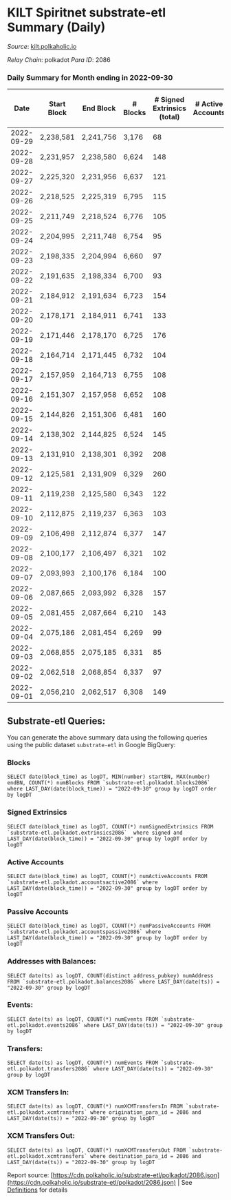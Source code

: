 # KILT Spiritnet substrate-etl Summary (Daily)

_Source_: [kilt.polkaholic.io](https://kilt.polkaholic.io)

*Relay Chain*: polkadot
*Para ID*: 2086



### Daily Summary for Month ending in 2022-09-30


| Date | Start Block | End Block | # Blocks | # Signed Extrinsics (total) | # Active Accounts | # Passive | # New | # Addresses with Balances | # Events | # Transfers | # XCM Transfers In | # XCM Transfers Out | Issues | 
| ---- | ----------- | --------- | -------- | --------------------------- | ----------------- | --------- | ----- | ------------------------- | -------- | ----------- | ------------------ | ------------------- | ------ |
| 2022-09-29 | 2,238,581 | 2,241,756 | 3,176 | 68 |  |  |  |  | 234,483 | 16  |   |   |  |
| 2022-09-28 | 2,231,957 | 2,238,580 | 6,624 | 148 |  |  |  |  | 499,262 | 51  |   |   |  |
| 2022-09-27 | 2,225,320 | 2,231,956 | 6,637 | 121 |  |  |  |  | 498,559 | 56  |   |   |  |
| 2022-09-26 | 2,218,525 | 2,225,319 | 6,795 | 115 |  |  |  |  | 516,496 | 48  |   |   |  |
| 2022-09-25 | 2,211,749 | 2,218,524 | 6,776 | 105 |  |  |  |  | 515,433 | 34  |   |   |  |
| 2022-09-24 | 2,204,995 | 2,211,748 | 6,754 | 95 |  |  |  |  | 513,014 | 26  |   |   |  |
| 2022-09-23 | 2,198,335 | 2,204,994 | 6,660 | 97 |  |  |  |  | 506,218 | 25  |   |   |  |
| 2022-09-22 | 2,191,635 | 2,198,334 | 6,700 | 93 |  |  |  |  | 509,827 | 42  |   |   |  |
| 2022-09-21 | 2,184,912 | 2,191,634 | 6,723 | 154 |  |  |  |  | 512,095 | 77  |   |   |  |
| 2022-09-20 | 2,178,171 | 2,184,911 | 6,741 | 133 |  |  |  |  | 513,331 | 56  |   |   |  |
| 2022-09-19 | 2,171,446 | 2,178,170 | 6,725 | 176 |  |  |  | 16,522 | 512,306 | 63  |   |   |  |
| 2022-09-18 | 2,164,714 | 2,171,445 | 6,732 | 104 |  |  |  | 16,514 | 511,926 | 28  |   |   |  |
| 2022-09-17 | 2,157,959 | 2,164,713 | 6,755 | 108 |  |  |  | 16,515 | 513,955 | 36  |   |   |  |
| 2022-09-16 | 2,151,307 | 2,157,958 | 6,652 | 108 |  |  |  | 16,513 | 506,194 | 36  |   |   |  |
| 2022-09-15 | 2,144,826 | 2,151,306 | 6,481 | 160 |  |  |  | 16,503 | 493,336 | 60  |   |   |  |
| 2022-09-14 | 2,138,302 | 2,144,825 | 6,524 | 145 |  |  |  | 16,489 | 496,415 | 59  |   |   |  |
| 2022-09-13 | 2,131,910 | 2,138,301 | 6,392 | 208 |  |  |  | 16,479 | 485,869 | 55  |   |   |  |
| 2022-09-12 | 2,125,581 | 2,131,909 | 6,329 | 260 |  |  |  | 16,471 | 482,402 | 59  |   |   |  |
| 2022-09-11 | 2,119,238 | 2,125,580 | 6,343 | 122 |  |  |  |  | 482,933 | 46  |   |   |  |
| 2022-09-10 | 2,112,875 | 2,119,237 | 6,363 | 103 |  |  |  |  | 484,055 | 42  |   |   |  |
| 2022-09-09 | 2,106,498 | 2,112,874 | 6,377 | 147 |  |  |  | 16,460 | 485,400 | 48  |   |   |  |
| 2022-09-08 | 2,100,177 | 2,106,497 | 6,321 | 102 |  |  |  | 16,452 | 481,016 | 40  |   |   |  |
| 2022-09-07 | 2,093,993 | 2,100,176 | 6,184 | 100 |  |  |  | 16,451 | 470,255 | 35  |   |   |  |
| 2022-09-06 | 2,087,665 | 2,093,992 | 6,328 | 157 |  |  |  | 16,444 | 481,184 | 58 ($32,431.33) |   |   |  |
| 2022-09-05 | 2,081,455 | 2,087,664 | 6,210 | 143 |  |  |  | 16,436 | 470,623 | 52 ($147,313.13) |   |   |  |
| 2022-09-04 | 2,075,186 | 2,081,454 | 6,269 | 99 |  |  |  | 16,427 | 475,436 | 36 ($13,498.88) |   |   |  |
| 2022-09-03 | 2,068,855 | 2,075,185 | 6,331 | 85 |  |  |  | 16,427 | 479,812 | 37 ($16,452.34) |   |   |  |
| 2022-09-02 | 2,062,518 | 2,068,854 | 6,337 | 97 |  |  |  | 16,423 | 479,331 | 43 ($80,921.76) |   |   |  |
| 2022-09-01 | 2,056,210 | 2,062,517 | 6,308 | 149 |  |  |  | 16,419 | 476,217 | 56 ($59,009.89) |   |   |  |

## Substrate-etl Queries:
You can generate the above summary data using the following queries using the public dataset `substrate-etl` in Google BigQuery:


### Blocks
```
SELECT date(block_time) as logDT, MIN(number) startBN, MAX(number) endBN, COUNT(*) numBlocks FROM `substrate-etl.polkadot.blocks2086`  where LAST_DAY(date(block_time)) = "2022-09-30" group by logDT order by logDT
```


### Signed Extrinsics
```
SELECT date(block_time) as logDT, COUNT(*) numSignedExtrinsics FROM `substrate-etl.polkadot.extrinsics2086`  where signed and LAST_DAY(date(block_time)) = "2022-09-30" group by logDT order by logDT
```


### Active Accounts
```
SELECT date(block_time) as logDT, COUNT(*) numActiveAccounts FROM `substrate-etl.polkadot.accountsactive2086` where LAST_DAY(date(block_time)) = "2022-09-30" group by logDT order by logDT
```


### Passive Accounts
```
SELECT date(block_time) as logDT, COUNT(*) numPassiveAccounts FROM `substrate-etl.polkadot.accountspassive2086` where LAST_DAY(date(block_time)) = "2022-09-30" group by logDT order by logDT
```


### Addresses with Balances:
```
SELECT date(ts) as logDT, COUNT(distinct address_pubkey) numAddress FROM `substrate-etl.polkadot.balances2086` where LAST_DAY(date(ts)) = "2022-09-30" group by logDT
```


### Events:
```
SELECT date(ts) as logDT, COUNT(*) numEvents FROM `substrate-etl.polkadot.events2086` where LAST_DAY(date(ts)) = "2022-09-30" group by logDT
```


### Transfers:
```
SELECT date(ts) as logDT, COUNT(*) numEvents FROM `substrate-etl.polkadot.transfers2086` where LAST_DAY(date(ts)) = "2022-09-30" group by logDT
```


### XCM Transfers In:
```
SELECT date(ts) as logDT, COUNT(*) numXCMTransfersIn FROM `substrate-etl.polkadot.xcmtransfers` where origination_para_id = 2086 and LAST_DAY(date(ts)) = "2022-09-30" group by logDT
```


### XCM Transfers Out:
```
SELECT date(ts) as logDT, COUNT(*) numXCMTransfersOut FROM `substrate-etl.polkadot.xcmtransfers` where destination_para_id = 2086 and LAST_DAY(date(ts)) = "2022-09-30" group by logDT
```



Report source: [https://cdn.polkaholic.io/substrate-etl/polkadot/2086.json](https://cdn.polkaholic.io/substrate-etl/polkadot/2086.json) | See [Definitions](/DEFINITIONS.md) for details
